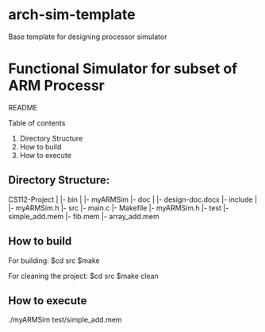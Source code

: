# arch-sim-template
Base template for designing processor simulator


Functional Simulator for subset of ARM Processr
===============================================
README

Table of contents
1. Directory Structure
2. How to build
3. How to execute



Directory Structure:
--------------------
CS112-Project
  |
  |- bin
      |
      |- myARMSim
  |- doc
      |
      |- design-doc.docx
  |- include
      |
      |- myARMSim.h
  |- src
      |- main.c
      |- Makefile
      |- myARMSim.h
  |- test
      |- simple_add.mem
      |- fib.mem
      |- array_add.mem

How to build
------------
For building:
	$cd src
	$make

For cleaning the project:
	$cd src
	$make clean


How to execute
--------------
./myARMSim test/simple_add.mem
